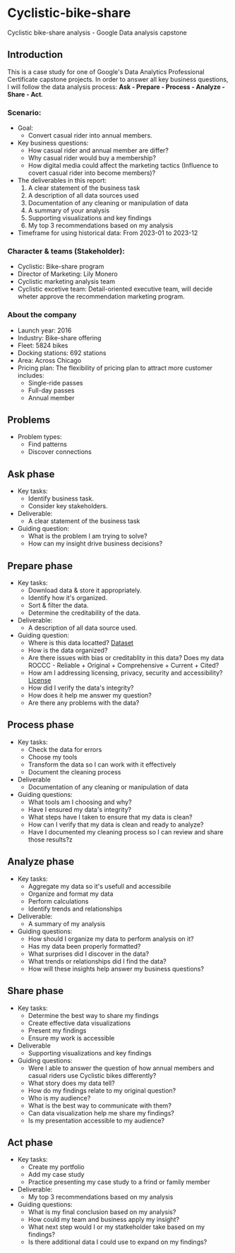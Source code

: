 # Cyclistic-bike-share
Cyclistic bike-share analysis - Google Data analysis capstone

## Introduction
This is a case study for one of Google's Data Analytics Professional Certificate capstone projects. In order to answer all key business questions, I will follow the data analysis process: **Ask - Prepare - Process - Analyze - Share - Act**. 

### Scenario:
- Goal:
  - Convert casual rider into annual members.
- Key business questions:
  - How casual rider and annual member are differ?
  - Why casual rider would buy a membership?
  - How digital media could affect the marketing tactics (Influence to covert casual rider into become members)?
- The deliverables in this report:
  1. A clear statement of the business task
  2. A description of all data sources used
  3. Documentation of any cleaning or manipulation of data
  4. A summary of your analysis
  5. Supporting visualizations and key findings
  6. My top 3 recommendations based on my analysis
- Timeframe for using historical data: From 2023-01 to 2023-12

### Character & teams (Stakeholder):
- Cyclistic: Bike-share program
- Director of Marketing: Lily Monero
- Cyclistic marketing analysis team
- Cyclistic excetive team: Detail-oriented executive team, will decide wheter approve the recommendation marketing program.

### About the company
- Launch year: 2016
- Industry: Bike-share offering
- Fleet: 5824 bikes
- Docking stations: 692 stations
- Area: Across Chicago
- Pricing plan: The flexibility of pricing plan to attract more customer includes:
  - Single-ride passes
  - Full-day passes
  - Annual member 

## Problems
- Problem types:
  - Find patterns
  -  Discover connections

## Ask phase 
- Key tasks:
  - Identify business task.
  - Consider key stakeholders.
- Deliverable:
  - A clear statement of the business task
- Guiding question:
  - What is the problem I am trying to solve?
  - How can my insight drive business decisions?

## Prepare phase 
- Key tasks:
  - Download data & store it appropriately.
  - Identify how it's organized.
  - Sort & filter the data.
  - Determine the creditability of the data.
- Deliverable:
  - A description of all data source used.
- Guiding question:
  - Where is this data locatted? [Dataset](https://divvy-tripdata.s3.amazonaws.com/index.html)
  - How is the data organized?
  - Are there issues with bias or creditablity in this data? Does my data ROCCC - Reliable + Original + Comprehensive + Current + Cited?
  - How am I addressing licensing, privacy, security and accessibility? [License](https://divvybikes.com/data-license-agreement)
  - How did I verify the data's integrity?
  - How does it help me answer my question?
  - Are there any problems with the data?

## Process phase
- Key tasks:
  - Check the data for errors
  - Choose my tools
  - Transform the data so I can work with it effectively
  - Document the cleaning process
- Deliverable
  - Documentation of any cleaning or manipulation of data
- Guiding questions:
  - What tools am I choosing and why?
  - Have I ensured my data's integrity?
  - What steps have I taken to ensure that my data is clean?
  - How can I verify that my data is clean and ready to analyze?
  - Have I documented my cleaning process so I can review and share those results?z

## Analyze phase
- Key tasks:
  - Aggregate my data so it's usefull and accessibile
  - Organize and format my data
  - Perform calculations
  - Identify trends and relationships
- Deliverable:
  - A summary of my analysis
- Guiding questions:
  - How should I organize my data to perform analysis on it?
  - Has my data been properly formatted?
  - What surprises did I discover in the data?
  - What trends or relationships did I find the data?
  - How will these insights help answer my business questions? 

## Share phase
- Key tasks:
  - Determine the best way to share my findings
  - Create effective data visualizations
  - Present my findings
  - Ensure my work is accessible
- Deliverable
  - Supporting visualizations and key findings
- Guiding questions:
  - Were I able to answer the question of how annual members and casual riders use Cyclistic bikes differently?
  - What story does my data tell?
  - How do my findings relate to my original question?
  - Who is my audience?
  - What is the best way to communicate with them?
  - Can data visualization help me share my findings?
  - Is my presentation accessible to my audience?

## Act phase
- Key tasks:
  - Create my portfolio
  - Add my case study
  - Practice presenting my case study to a frind or family member
- Deliverable:
  - My top 3 recommendations based on my analysis
- Guiding questions:
  - What is my final conclusion based on my analysis?
  - How could my team and business apply my insight?
  - What next step would I or my statkeholder take based on my findings?
  - Is there additional data I could use to expand on my findings?
